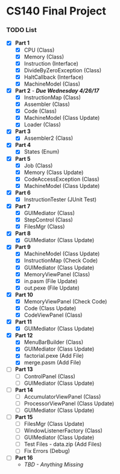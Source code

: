 # CS140 Final Project

### TODO List
- [x] **Part 1**
  - [x] CPU (Class)
  - [x] Memory (Class)
  - [x] Instruction (Interface)
  - [x] DivideByZeroException (Class)
  - [x] HaltCallback (Interface)
  - [x] MachineModel (Class)
- [x] **Part 2** - ***Due Wednesday 4/26/17***
  - [x] InstructionMap (Class)
  - [x] Assembler (Class)
  - [x] Code (Class)
  - [x] MachineModel (Class Update)
  - [x] Loader (Class)
- [x] **Part 3**
  - [x] Assembler2 (Class)
- [x] **Part 4**
  - [x] States (Enum)
- [x] **Part 5**
  - [x] Job (Class)
  - [x] Memory (Class Update)
  - [x] CodeAccessException (Class)
  - [x] MachineModel (Class Update)
- [x] **Part 6**
  - [x] InstructionTester (JUnit Test)
- [x] **Part 7**
  - [x] GUIMediator (Class)
  - [x] StepControl (Class)
  - [x] FilesMgr (Class)
- [x] **Part 8**
  - [x] GUIMediator (Class Update)
- [x] **Part 9**
  - [x] MachineModel (Class Update)
  - [x] InstructionMap (Check Code)
  - [x] GUIMediator (Class Update)
  - [x] MemoryViewPanel (Class)
  - [x] in.pasm (File Update)
  - [x] out.pexe (File Update)
- [x] **Part 10**
  - [x] MemoryViewPanel (Check Code)
  - [x] Code (Class Update)
  - [x] CodeViewPanel (Class)
- [x] **Part 11**
  - [x] GUIMediator (Class Update)
- [x] **Part 12**
  - [x] MenuBarBuilder (Class)
  - [x] GUIMediator (Class Update)
  - [x] factorial.pexe (Add File)
  - [x] merge.pasm (Add File)
- [ ] **Part 13**
  - [ ] ControlPanel (Class)
  - [ ] GUIMediator (Class Update)
- [ ] **Part 14**
  - [ ] AccumulatorViewPanel (Class)
  - [ ] ProcessorViewPanel (Class Update)
  - [ ] GUIMediator (Class Update)
- [ ] **Part 15**
  - [ ] FilesMgr (Class Update)
  - [ ] WindowListenerFactory (Class)
  - [ ] GUIMediator (Class Update)
  - [ ] Test Files - data.zip (Add Files)
  - [ ] Fix Errors (Debug)
- [ ] **Part 16**
  - *TBD - Anything Missing*
